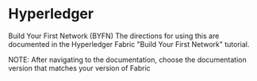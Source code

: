 # Hyperledger
Build Your First Network (BYFN)
The directions for using this are documented in the Hyperledger Fabric "Build Your First Network" tutorial.

NOTE: After navigating to the documentation, choose the documentation version that matches your version of Fabric